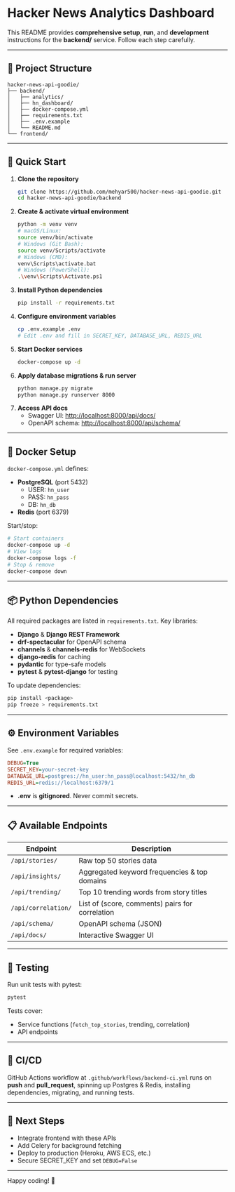 # Hacker News Analytics Dashboard

This README provides **comprehensive setup**, **run**, and **development** instructions for the **backend/** service. Follow each step carefully.

---

## 📁 Project Structure

```
hacker-news-api-goodie/
├── backend/
│   ├── analytics/
│   ├── hn_dashboard/
│   ├── docker-compose.yml
│   ├── requirements.txt
│   ├── .env.example
│   └── README.md
└── frontend/

```

---

## 🚀 Quick Start

1. **Clone the repository**
   ```bash
   git clone https://github.com/mehyar500/hacker-news-api-goodie.git
   cd hacker-news-api-goodie/backend
   ```
2. **Create & activate virtual environment**
   ```bash
   python -m venv venv
   # macOS/Linux:
   source venv/bin/activate
   # Windows (Git Bash):
   source venv/Scripts/activate
   # Windows (CMD):
   venv\Scripts\activate.bat
   # Windows (PowerShell):
   .\venv\Scripts\Activate.ps1
   ```
3. **Install Python dependencies**
   ```bash
   pip install -r requirements.txt
   ```
4. **Configure environment variables**
   ```bash
   cp .env.example .env
   # Edit .env and fill in SECRET_KEY, DATABASE_URL, REDIS_URL
   ```
5. **Start Docker services**
   ```bash
   docker-compose up -d
   ```
6. **Apply database migrations & run server**
   ```bash
   python manage.py migrate
   python manage.py runserver 8000
   ```
7. **Access API docs**
   - Swagger UI: [http://localhost:8000/api/docs/](http://localhost:8000/api/docs/)
   - OpenAPI schema: [http://localhost:8000/api/schema/](http://localhost:8000/api/schema/)

---

## 🐳 Docker Setup

`docker-compose.yml` defines:

- **PostgreSQL** (port 5432)
  - USER: `hn_user`
  - PASS: `hn_pass`
  - DB:   `hn_db`
- **Redis** (port 6379)

Start/stop:

```bash
# Start containers
docker-compose up -d
# View logs
docker-compose logs -f
# Stop & remove
docker-compose down
```

---

## 📦 Python Dependencies

All required packages are listed in `requirements.txt`. Key libraries:

- **Django** & **Django REST Framework**
- **drf-spectacular** for OpenAPI schema
- **channels** & **channels-redis** for WebSockets
- **django-redis** for caching
- **pydantic** for type-safe models
- **pytest** & **pytest-django** for testing

To update dependencies:

```bash
pip install <package>
pip freeze > requirements.txt
```

---

## ⚙️ Environment Variables

See `.env.example` for required variables:

```ini
DEBUG=True
SECRET_KEY=your-secret-key
DATABASE_URL=postgres://hn_user:hn_pass@localhost:5432/hn_db
REDIS_URL=redis://localhost:6379/1
```

- **.env** is **gitignored**. Never commit secrets.

---


## 📋 Available Endpoints

| Endpoint            | Description                                     |
| ------------------- | ----------------------------------------------- |
| `/api/stories/`     | Raw top 50 stories data                         |
| `/api/insights/`    | Aggregated keyword frequencies & top domains    |
| `/api/trending/`    | Top 10 trending words from story titles         |
| `/api/correlation/` | List of (score, comments) pairs for correlation |
| `/api/schema/`      | OpenAPI schema (JSON)                           |
| `/api/docs/`        | Interactive Swagger UI                          |

---

## 🧪 Testing

Run unit tests with pytest:

```bash
pytest
```

Tests cover:

- Service functions (`fetch_top_stories`, trending, correlation)
- API endpoints

---

## 🤖 CI/CD

GitHub Actions workflow at `.github/workflows/backend-ci.yml` runs on **push** and **pull\_request**, spinning up Postgres & Redis, installing dependencies, migrating, and running tests.

---

## 🚀 Next Steps

- Integrate frontend with these APIs
- Add Celery for background fetching
- Deploy to production (Heroku, AWS ECS, etc.)
- Secure SECRET\_KEY and set `DEBUG=False`

---

Happy coding! 🎉

